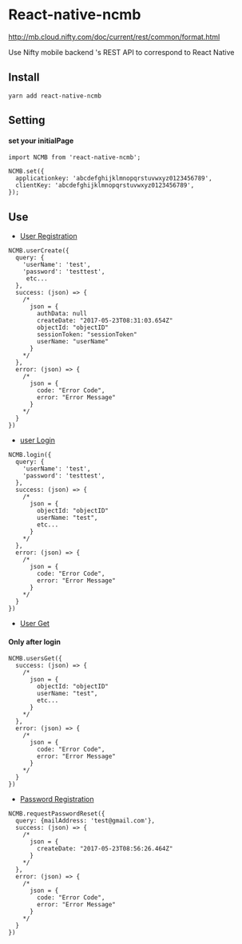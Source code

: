 # React-native-ncmb

http://mb.cloud.nifty.com/doc/current/rest/common/format.html

Use Nifty mobile backend 's REST API to correspond to React Native

## Install
```
yarn add react-native-ncmb
```

## Setting

#### set your initialPage

```
import NCMB from 'react-native-ncmb';

NCMB.set({
  applicationkey: 'abcdefghijklmnopqrstuvwxyz0123456789',
  clientKey: 'abcdefghijklmnopqrstuvwxyz0123456789',
});

```

## Use
- [User Registration](http://mb.cloud.nifty.com/doc/current/rest/user/userRegistration.html)


```
NCMB.userCreate({
  query: {
    'userName': 'test',
    'password': 'testtest',
	 etc...
  },
  success: (json) => {
	/*
	  json = {
	    authData: null
	    createDate: "2017-05-23T08:31:03.654Z"
	    objectId: "objectID"
	    sessionToken: "sessionToken"
	    userName: "userName"
	  }
	*/
  },
  error: (json) => {
    /*
	  json = {
	    code: "Error Code", 
	    error: "Error Message"
	  }
    */
  }
})

```
- [user Login](http://mb.cloud.nifty.com/doc/current/rest/user/userLogin.html)


```
NCMB.login({
  query: {
    'userName': 'test',
    'password': 'testtest',
  },
  success: (json) => {
	/*
	  json = {
	 	objectId: "objectID"
	    userName: "test",
		etc...
	  }
	*/
  },
  error: (json) => {
    /*
	  json = {
	    code: "Error Code", 
	    error: "Error Message"
	  }
    */
  }
})
```

- [User Get](http://mb.cloud.nifty.com/doc/current/rest/user/userGet.html)

#### Only after login

```
NCMB.usersGet({
  success: (json) => {
	/*
	  json = {
	 	objectId: "objectID"
	    userName: "test",
		etc...
	  }
	*/
  },
  error: (json) => {
    /*
      json = {
        code: "Error Code", 
        error: "Error Message"
      }
    */
  }
})
```
- [Password Registration](http://mb.cloud.nifty.com/doc/current/rest/user/passwordRegistration.html)

```
NCMB.requestPasswordReset({
  query: {mailAddress: 'test@gmail.com'},
  success: (json) => {
	/*
	  json = {
	 	createDate: "2017-05-23T08:56:26.464Z"
	  }
	*/
  },
  error: (json) => {
    /*
      json = {
        code: "Error Code", 
        error: "Error Message"
      }
    */
  }
})
```

